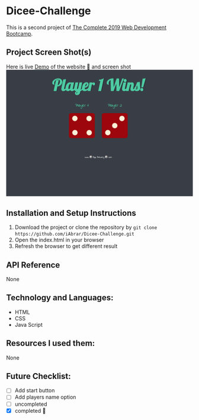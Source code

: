 # Dicee-Challenge
This is a second project of [The Complete 2019 Web Development Bootcamp](https://www.udemy.com/share/1013gGA0cYdltWRHw=/).

## Project Screen Shot(s)
Here is live [Demo](https://iabrar.github.io/Dicee-Challenge/) of the website :star2: and screen shot
![](https://raw.githubusercontent.com/iAbrar/Dicee-Challenge/master/screencapture.png)

## Installation and Setup Instructions
1. Download the project or clone the repository by
`git clone https://github.com/iAbrar/Dicee-Challenge.git`
2. Open the index.html in your browser
3. Refresh the browser to get different result  



## API Reference
None

## Technology and Languages:
- HTML
- CSS
- Java Script


## Resources I used them:
None

## Future Checklist:
- [ ] Add start button
- [ ] Add players name option
- [ ] uncompleted
- [x] completed :muscle:
